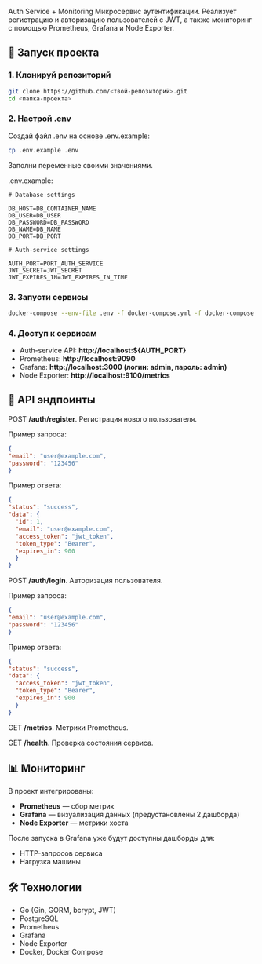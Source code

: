 Auth Service + Monitoring
Микросервис аутентификации.
Реализует регистрацию и авторизацию пользователей с JWT, а также мониторинг с помощью Prometheus, Grafana и Node
Exporter.

## 🚀 Запуск проекта

### 1. Клонируй репозиторий
   ```bash
   git clone https://github.com/<твой-репозиторий>.git
   cd <папка-проекта>
   ```
### 2. Настрой .env
   Создай файл .env на основе .env.example:

```bash
cp .env.example .env
```

Заполни переменные своими значениями.

.env.example:

```env
# Database settings

DB_HOST=DB_CONTAINER_NAME
DB_USER=DB_USER
DB_PASSWORD=DB_PASSWORD
DB_NAME=DB_NAME
DB_PORT=DB_PORT

# Auth-service settings

AUTH_PORT=PORT_AUTH_SERVICE
JWT_SECRET=JWT_SECRET
JWT_EXPIRES_IN=JWT_EXPIRES_IN_TIME
```

### 3. Запусти сервисы
   ```bash
   docker-compose --env-file .env -f docker-compose.yml -f docker-compose.monitoring.yml up -d --build
   ```
### 4. Доступ к сервисам
   * Auth-service API: **http://localhost:${AUTH_PORT}**
   * Prometheus: **http://localhost:9090**
   * Grafana: **http://localhost:3000 (логин: admin, пароль: admin)**
   * Node Exporter: **http://localhost:9100/metrics**

## 📡 API эндпоинты
POST **/auth/register**. Регистрация нового пользователя.

Пример запроса:

```json
{
"email": "user@example.com",
"password": "123456"
}
```
Пример ответа:

```json
{
"status": "success",
"data": {
  "id": 1,
  "email": "user@example.com",
  "access_token": "jwt_token",
  "token_type": "Bearer",
  "expires_in": 900
  }
}
```
POST **/auth/login**. Авторизация пользователя.

Пример запроса:
```json
{
"email": "user@example.com",
"password": "123456"
}
```
Пример ответа:

```json
{
"status": "success",
"data": {
  "access_token": "jwt_token",
  "token_type": "Bearer",
  "expires_in": 900
  }
}
```
GET **/metrics**. Метрики Prometheus.

GET **/health**. Проверка состояния сервиса.

## 📊 Мониторинг
В проект интегрированы:

* **Prometheus** — сбор метрик
* **Grafana** — визуализация данных (предустановлены 2 дашборда)
* **Node Exporter** — метрики хоста

После запуска в Grafana уже будут доступны дашборды для:

* HTTP-запросов сервиса
* Нагрузка машины

## 🛠 Технологии
* Go (Gin, GORM, bcrypt, JWT)
* PostgreSQL
* Prometheus
* Grafana
* Node Exporter
* Docker, Docker Compose